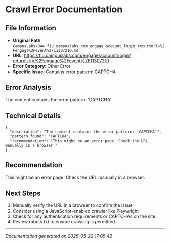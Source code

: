 # Crawl Error Documentation

## File Information
- **Original Path**: `CampusLabs\044_fiu_campuslabs_com_engage_account_login_returnUrl=%2Fengage%2Fevent%2F11307210.md`
- **URL**: https://fiu.campuslabs.com/engage/account/login?returnUrl=%2Fengage%2Fevent%2F11307210
- **Error Category**: Other Error
- **Specific Issue**: Contains error pattern: CAPTCHA

## Error Analysis
The content contains the error pattern: 'CAPTCHA'

## Technical Details
```
{
  "description": "The content contains the error pattern: 'CAPTCHA'",
  "pattern_found": "CAPTCHA",
  "recommendation": "This might be an error page. Check the URL manually in a browser."
}
```

## Recommendation
This might be an error page. Check the URL manually in a browser.

## Next Steps
1. Manually verify the URL in a browser to confirm the issue
2. Consider using a JavaScript-enabled crawler like Playwright
3. Check for any authentication requirements or CAPTCHAs on the site
4. Review robots.txt to ensure crawling is permitted

---
*Documentation generated on 2025-05-22 17:05:42*
